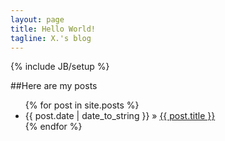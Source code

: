 ```yaml
---
layout: page
title: Hello World!
tagline: X.'s blog
---
```

{% include JB/setup %}




    

##Here are my posts
<ul class="posts">
  {% for post in site.posts %}
    <li><span>{{ post.date | date_to_string }}</span> &raquo; <a href="{{ BASE_PATH }}{{ post.url }}">{{ post.title }}</a></li>
  {% endfor %}
</ul>




